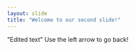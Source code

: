 ```yaml
---
layout: slide
title: "Welcome to our second slide!"
---
```

"Edited text"
Use the left arrow to go back!
